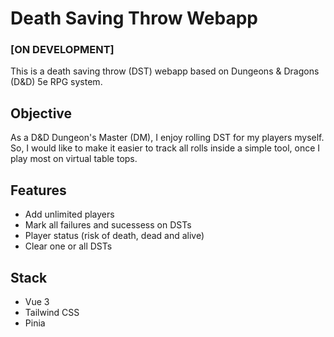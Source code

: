 # Death Saving Throw Webapp

### [ON DEVELOPMENT]

This is a death saving throw (DST) webapp based on Dungeons & Dragons (D&D) 5e RPG system.

## Objective

As a D&D Dungeon's Master (DM), I enjoy rolling DST for my players myself. So, I would like to make it easier to track all rolls inside a simple tool, once I play most on virtual table tops.

## Features

-   Add unlimited players
-   Mark all failures and sucessess on DSTs
-   Player status (risk of death, dead and alive)
-   Clear one or all DSTs

## Stack

-   Vue 3
-   Tailwind CSS
-   Pinia
